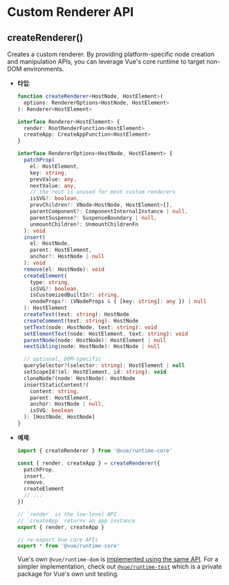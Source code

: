 # Custom Renderer API

## createRenderer()

Creates a custom renderer. By providing platform-specific node creation and manipulation APIs, you can leverage Vue's core runtime to target non-DOM environments.

- **타입**:

  ```ts
  function createRenderer<HostNode, HostElement>(
    options: RendererOptions<HostNode, HostElement>
  ): Renderer<HostElement>

  interface Renderer<HostElement> {
    render: RootRenderFunction<HostElement>
    createApp: CreateAppFunction<HostElement>
  }

  interface RendererOptions<HostNode, HostElement> {
    patchProp(
      el: HostElement,
      key: string,
      prevValue: any,
      nextValue: any,
      // the rest is unused for most custom renderers
      isSVG?: boolean,
      prevChildren?: VNode<HostNode, HostElement>[],
      parentComponent?: ComponentInternalInstance | null,
      parentSuspense?: SuspenseBoundary | null,
      unmountChildren?: UnmountChildrenFn
    ): void
    insert(
      el: HostNode,
      parent: HostElement,
      anchor?: HostNode | null
    ): void
    remove(el: HostNode): void
    createElement(
      type: string,
      isSVG?: boolean,
      isCustomizedBuiltIn?: string,
      vnodeProps?: (VNodeProps & { [key: string]: any }) | null
    ): HostElement
    createText(text: string): HostNode
    createComment(text: string): HostNode
    setText(node: HostNode, text: string): void
    setElementText(node: HostElement, text: string): void
    parentNode(node: HostNode): HostElement | null
    nextSibling(node: HostNode): HostNode | null

    // optional, DOM-specific
    querySelector?(selector: string): HostElement | null
    setScopeId?(el: HostElement, id: string): void
    cloneNode?(node: HostNode): HostNode
    insertStaticContent?(
      content: string,
      parent: HostElement,
      anchor: HostNode | null,
      isSVG: boolean
    ): [HostNode, HostNode]
  }
  ```

- **예제**:

  ```js
  import { createRenderer } from '@vue/runtime-core'

  const { render, createApp } = createRenderer({
    patchProp,
    insert,
    remove,
    createElement
    // ...
  })

  // `render` is the low-level API
  // `createApp` returns an app instance
  export { render, createApp }

  // re-export Vue core APIs
  export * from '@vue/runtime-core'
  ```

  Vue's own `@vue/runtime-dom` is [implemented using the same API](https://github.com/vuejs/core/blob/main/packages/runtime-dom/src/index.ts). For a simpler implementation, check out [`@vue/runtime-test`](https://github.com/vuejs/core/blob/main/packages/runtime-test/src/index.ts) which is a private package for Vue's own unit testing.
